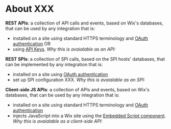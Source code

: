 # About XXX


**REST APIs**: a collection of API calls and events, based on Wix's databases, that can be used by any integration that is:
- installed on a site using standard HTTPS terminology 
and [OAuth authentication](https://dev.wix.com/api/rest/getting-started/authentication)
OR
- using [API Keys]().
*Why this is avaialable as an API:*

**REST SPIs**: a collection of SPI calls, based on the SPI hosts' databases, that can be implemented by any integration that is:
 - installed on a site using [OAuth authentication](https://dev.wix.com/api/rest/getting-started/authentication) 
 - set up SPI configuration XXX.
*Why this is avaialable as an SPI:*

**Client-side JS APIs**: a collection of APIs and events, based on Wix's databases, that can be used by any integration that is:
- installed on a site using standard HTTPS terminology and [OAuth authentication](https://dev.wix.com/api/rest/getting-started/authentication) 
- injects JavaScript into a Wix site using the [Embedded Script component](https://devforum.wix.com/en/article/about-embedded-script-components).
*Why this is avaialable as a client-side API:*
